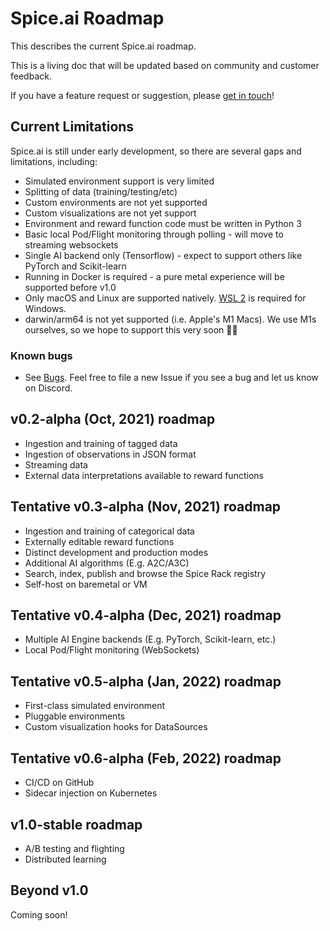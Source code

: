 # Spice.ai Roadmap

This describes the current Spice.ai roadmap.

This is a living doc that will be updated based on community and customer feedback.

If you have a feature request or suggestion, please [get in touch](https://github.com/spiceai/spiceai#community)!

## Current Limitations

Spice.ai is still under early development, so there are several gaps and limitations, including:

- Simulated environment support is very limited
- Splitting of data (training/testing/etc)
- Custom environments are not yet supported
- Custom visualizations are not yet support
- Environment and reward function code must be written in Python 3
- Basic local Pod/Flight monitoring through polling - will move to streaming websockets
- Single AI backend only (Tensorflow) - expect to support others like PyTorch and Scikit-learn
- Running in Docker is required - a pure metal experience will be supported before v1.0
- Only macOS and Linux are supported natively. [WSL 2](https://docs.microsoft.com/en-us/windows/wsl/install-win10) is required for Windows.
- darwin/arm64 is not yet supported (i.e. Apple's M1 Macs). We use M1s ourselves, so we hope to support this very soon 👨‍💻

### Known bugs

- See [Bugs](https://github.com/spiceai/spiceai/labels/bug). Feel free to file a new Issue if you see a bug and let us know on Discord.

## v0.2-alpha (Oct, 2021) roadmap

- Ingestion and training of tagged data
- Ingestion of observations in JSON format
- Streaming data
- External data interpretations available to reward functions

## Tentative v0.3-alpha (Nov, 2021) roadmap

- Ingestion and training of categorical data
- Externally editable reward functions
- Distinct development and production modes
- Additional AI algorithms (E.g. A2C/A3C)
- Search, index, publish and browse the Spice Rack registry
- Self-host on baremetal or VM

## Tentative v0.4-alpha (Dec, 2021) roadmap

- Multiple AI Engine backends (E.g. PyTorch, Scikit-learn, etc.)
- Local Pod/Flight monitoring (WebSockets)

## Tentative v0.5-alpha (Jan, 2022) roadmap

- First-class simulated environment
- Pluggable environments
- Custom visualization hooks for DataSources

## Tentative v0.6-alpha (Feb, 2022) roadmap

- CI/CD on GitHub
- Sidecar injection on Kubernetes

## v1.0-stable roadmap

- A/B testing and flighting
- Distributed learning

## Beyond v1.0

Coming soon!
